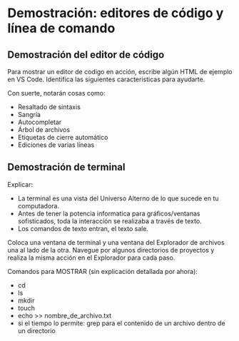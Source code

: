 # Demostración: editores de código y línea de comando

## Demostración del editor de código

Para mostrar un editor de codigo en acción, escribe algún HTML de ejemplo en VS Code. Identifica las siguientes caracteristicas para ayudarte.

Con suerte, notarán cosas como:

- Resaltado de sintaxis
- Sangría
- Autocompletar
- Árbol de archivos
- Etiquetas de cierre automático
- Ediciones de varias líneas

## Demostración de terminal

Explicar:

- La terminal es una vista del Universo Alterno de lo que sucede en tu computadora.
- Antes de tener la potencia informatica para gráficos/ventanas sofisticados, toda la interacción se realizaba a través de texto.
- Los comandos de texto entran, el texto sale.

Coloca una ventana de terminal y una ventana del Explorador de archivos una al lado de la otra. Navegue por algunos directorios de proyectos y realiza la misma acción en el Explorador para cada paso.

Comandos para MOSTRAR (sin explicación detallada por ahora):

- cd
- ls
- mkdir
- touch
- echo >> nombre_de_archivo.txt
- si el tiempo lo permite: grep para el contenido de un archivo dentro de un directorio
